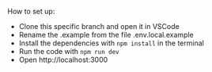 
How to set up:

- Clone this specific branch and open it in VSCode
- Rename the .example from the file .env.local.example
- Install the dependencies with `npm install` in the terminal
- Run the code with `npm run dev`
- Open http://localhost:3000
